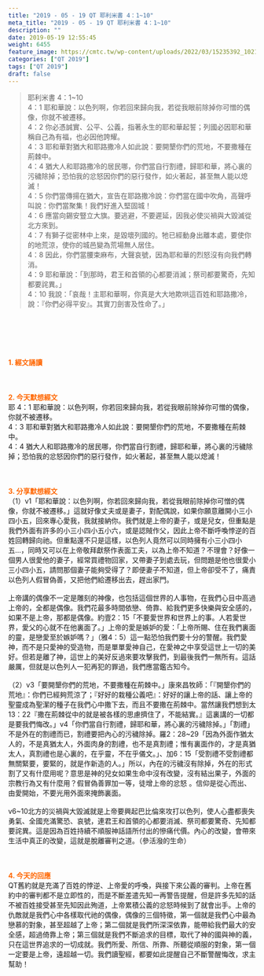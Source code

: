 ```yaml
---
title: "2019 - 05 - 19 QT 耶利米書 4：1~10"
meta_title: "2019 - 05 - 19 QT 耶利米書 4：1~10"
description: ""
date: 2019-05-19 12:55:45
weight: 6455
feature_image: https://cmtc.tw/wp-content/uploads/2022/03/15235392_10211799862337740_180693556567566654_o-1.webp
categories: ["QT 2019"]
tags: ["QT 2019"]
draft: false
---
```


<blockquote>耶利米書 4：1~10<br />
4：1 耶和華說：以色列啊，你若回來歸向我，若從我眼前除掉你可憎的偶像，你就不被遷移。<br />
4：2 你必憑誠實、公平、公義，指著永生的耶和華起誓；列國必因耶和華稱自己為有福，也必因他誇耀。<br />
4：3 耶和華對猶大和耶路撒冷人如此說：要開墾你們的荒地，不要撒種在荊棘中。<br />
4：4 猶大人和耶路撒冷的居民哪，你們當自行割禮，歸耶和華，將心裏的污穢除掉；恐怕我的忿怒因你們的惡行發作，如火著起，甚至無人能以熄滅！<br />
4：5 你們當傳揚在猶大，宣告在耶路撒冷說：你們當在國中吹角，高聲呼叫說：你們當聚集！我們好進入堅固城！<br />
4：6 應當向錫安豎立大旗。要逃避，不要遲延，因我必使災禍與大毀滅從北方來到。<br />
4：7 有獅子從密林中上來，是毀壞列國的。牠已經動身出離本處，要使你的地荒涼，使你的城邑變為荒場無人居住。<br />
4：8 因此，你們當腰束麻布，大聲哀號，因為耶和華的烈怒沒有向我們轉消。<br />
4：9 耶和華說：「到那時，君王和首領的心都要消滅；祭司都要驚奇，先知都要詫異。」<br />
4：10 我說：「哀哉！主耶和華啊，你真是大大地欺哄這百姓和耶路撒冷，說：『你們必得平安』。其實刀劍害及性命了。」</blockquote><br />
&nbsp;<br />
<br />
&nbsp;<br />
<br />
<span style="color: #ff6600;"><strong>1. </strong><strong>經文誦讀</strong></span><br />
<br />
<span style="color: #ff6600;"><strong> </strong></span><br />
<br />
<span style="color: #ff6600;"><strong>2. 今天默想</strong><strong>經文<br />
</strong></span>耶 4：1 耶和華說：以色列啊，你若回來歸向我，若從我眼前除掉你可憎的偶像，你就不被遷移。<br />
4：3 耶和華對猶大和耶路撒冷人如此說：要開墾你們的荒地，不要撒種在荊棘中。<br />
4：4 猶大人和耶路撒冷的居民哪，你們當自行割禮，歸耶和華，將心裏的污穢除掉；恐怕我的忿怒因你們的惡行發作，如火著起，甚至無人能以熄滅！<br />
<br />
&nbsp;<br />
<br />
<span style="color: #ff6600;"><strong>3. 分享默想經文<br />
</strong></span>（1）v1「耶和華說：以色列啊，你若回來歸向我，若從我眼前除掉你可憎的偶像，你就不被遷移。」這就好像丈夫或是妻子，對配偶說，如果你願意離開小三小四小五，回來專心愛我，我就接納你。我們就是上帝的妻子，或是兒女，但重點是我們外面有許多的小三小四小五小六，或是認賊作父，因此上帝不斷呼喚悖逆的百姓回轉歸向祂。但重點還不只是這樣，以色列人竟然可以同時擁有小三小四小五…，同時又可以在上帝敬拜獻祭作表面工夫，以為上帝不知道？不理會？好像一個男人很愛他的妻子，經常買禮物回家，又帶妻子到處去玩，但問題是他也很愛小三小四小五，請問那個妻子能夠受得了？即便妻子不知道，但上帝卻受不了，痛責以色列人假冒偽善，又把他們給遷移出去，趕出家門。<br />
<br />
上帝講的偶像不一定是雕刻的神像，也包括這個世界的人事物，在我們心目中高過上帝的，全都是偶像。我們花最多時間依戀、倚靠、給我們更多快樂與安全感的，如果不是上帝，那都是偶像。約壹2：15「不要愛世界和世界上的事。人若愛世界，愛父的心就不在他裏面了。」上帝的愛是嫉妒的愛：「上帝所賜、住在我們裏面的靈，是戀愛至於嫉妒嗎？」（雅4：5）這一點恐怕我們要十分的警醒。我們愛神，而不是只愛神的受造物，而是單單愛神自己，在愛神之中享受這世上一切的美好。但若是離了神，這世上的美好反過來要攻擊我們，到最後我們一無所有。這話嚴厲，但就是以色列人一犯再犯的罪過，我們應當鑑古知今。<br />
<br />
（2）v3「要開墾你們的荒地，不要撒種在荊棘中。」康來昌牧師：「『開墾你們的荒地』：你們已經夠荒涼了；『好好的栽種公義吧』：好好的讓上帝的話、讓上帝的聖靈成為聖潔的種子在我們心中撒下去，而且不要撒在荊棘中。當然讓我們想到太13：22『撒在荊棘從中的就是被各樣的思慮擠住了，不能結實。』這裏講的一切都是要我們悔改。」v4「你們當自行割禮，歸耶和華，將心裏的污穢除掉。」「割禮」不是外在的割禮而已，割禮要把內心的污穢除掉。羅2：28~29「因為外面作猶太人的，不是真猶太人，外面肉身的割禮，也不是真割禮；惟有裏面作的，才是真猶太人，真割禮也是心裏的，在乎靈，不在乎儀文。」、加6：15「受割禮不受割禮都無關緊要，要緊的，就是作新造的人。」所以，內在的污穢沒有除掉，外在的形式割了又有什麼用呢？意思是神的兒女如果生命中沒有改變，沒有結出果子，外面的宗教行為又有什麼用？假冒偽善罪加一等，徒增上帝的忿怒 。信仰是從心而出、由愛開始，不要光用外面來掩飾裏面。<br />
<br />
v6~10北方的災禍與大毀滅就是上帝要興起巴比倫來攻打以色列，使人心盡都喪失勇氣、全國充滿驚恐、哀號，連君王和首領的心都要消滅、祭司都要驚奇、先知都要詫異。這是因為百姓持續不順服神話語所付出的慘痛代價。內心的改變，會帶來生活中真正的改變，這就是脫離審判之道。（參活潑的生命）<br />
<br />
&nbsp;<br />
<br />
<span style="color: #ff6600;"><strong>4. 今天的回應<br />
</strong></span>QT舊約就是充滿了百姓的悖逆、上帝愛的呼喚，與接下來公義的審判。上帝在舊約中的審判都不是立即性的，而是不斷差遣先知一再警告提醒，但是許多先知的話不被百姓接受甚至先知因此殉道，上帝累積公義的忿怒時候到了就會出手。上帝的仇敵就是我們心中各樣取代祂的偶像，偶像的三個特徵，第一個就是我們心中最為戀慕的對象，甚至超越了上帝；第二個就是我們所深深依靠，能帶給我們最大的安全感，超過倚靠上帝；第三個就是我們不斷追求的目標，取代了神的國與神的義，只在這世界追求的一切成就。我們所愛、所信、所靠、所聽從順服的對象，第一個一定要是上帝，遠超越一切。我們讀聖經，都要如此提醒自己不斷警醒悔改，求主幫助！<br />
<br />
&nbsp;
        